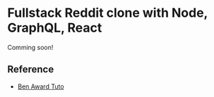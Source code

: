 # Fullstack Reddit clone with Node, GraphQL, React

Comming soon!

## Reference

- [Ben Award Tuto](https://www.youtube.com/watch?v=I6ypD7qv3Z8)